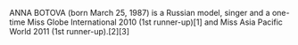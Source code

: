 ANNA BOTOVA (born March 25, 1987) is a Russian model, singer and a one-time Miss Globe International 2010 (1st runner-up)[1] and Miss Asia Pacific World 2011 (1st runner-up).[2][3]

